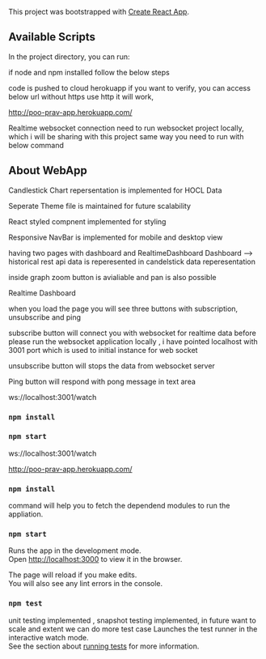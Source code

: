 This project was bootstrapped with [Create React App](https://github.com/facebook/create-react-app).

## Available Scripts

In the project directory, you can run:

if node and npm installed follow the below steps 

code is pushed to cloud herokuapp if you want to verify, you can access below url without https use http it will work,

http://poo-prav-app.herokuapp.com/

 Realtime websocket connection need to run websocket project locally, which i will be sharing with this project same way you need to run with below command 

## About WebApp

Candlestick Chart repersentation is implemented for HOCL Data 

Seperate Theme file is maintained for future scalability 

React styled compnent implemented for styling 

Responsive NavBar is implemented for mobile and desktop view 

having two pages with dashboard and RealtimeDashboard 
Dashboard --> historical rest api data is reperesented in candelstick data reperesentation

inside graph zoom button is avialiable  and pan is also possible 

Realtime Dashboard 

when you load the page you will see three buttons with subscription, unsubscribe and ping 

subscribe button will connect you with websocket for realtime data before please run the websocket application locally , i have pointed localhost with 3001 port which is used to initial instance for web socket 

unsubscribe button will stops the data from websocket server 

Ping button will respond with pong message in text area 


ws://localhost:3001/watch

### `npm install`
### `npm start`

ws://localhost:3001/watch


http://poo-prav-app.herokuapp.com/


### `npm install`
command will help you to fetch the dependend modules to run the appliation.


### `npm start`

Runs the app in the development mode.<br />
Open [http://localhost:3000](http://localhost:3000) to view it in the browser.

The page will reload if you make edits.<br />
You will also see any lint errors in the console.

### `npm test`
unit testing implemented , snapshot testing implemented, in future want to scale and extent we can do more test case 
Launches the test runner in the interactive watch mode.<br />
See the section about [running tests](https://facebook.github.io/create-react-app/docs/running-tests) for more information.
